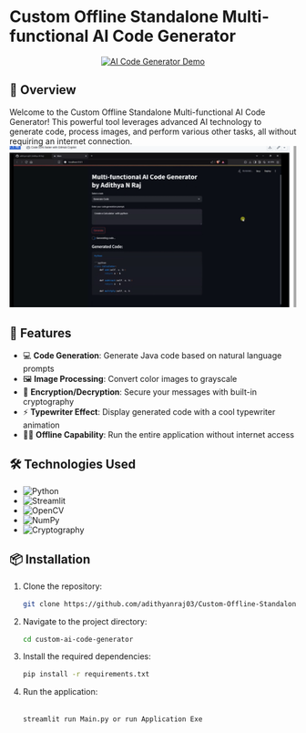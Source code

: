 #  Custom Offline Standalone Multi-functional AI Code Generator 

<p align="center">
  <a href="https://github.com/adithyanraj03/Custom-Offline-Standalone-Multi-functional-AI-Code-Generator/blob/main/Demo-video.gif" target="_blank">
    <img src="https://github.com/adithyanraj03/Custom-Offline-Standalone-Multi-functional-AI-Code-Generator/blob/main/Demo-video.gif" alt="AI Code Generator Demo" width="1200">
  </a>
</p>

## 🌟 Overview

Welcome to the Custom Offline Standalone Multi-functional AI Code Generator! This powerful tool leverages advanced AI technology to generate code, process images, and perform various other tasks, all without requiring an internet connection.
![Overview image ](https://github.com/adithyanraj03/Custom-Offline-Standalone-Multi-functional-AI-Code-Generator/blob/main/1.png)
## 🎨 Features

- 💻 **Code Generation**: Generate Java code based on natural language prompts
- 🖼️ **Image Processing**: Convert color images to grayscale
- 🔐 **Encryption/Decryption**: Secure your messages with built-in cryptography
- ⚡ **Typewriter Effect**: Display generated code with a cool typewriter animation
- 🏃‍♂️ **Offline Capability**: Run the entire application without internet access

## 🛠️ Technologies Used

- ![Python](https://img.shields.io/badge/-Python-3776AB?style=flat-square&logo=python&logoColor=white)
- ![Streamlit](https://img.shields.io/badge/-Streamlit-FF4B4B?style=flat-square&logo=streamlit&logoColor=white)
- ![OpenCV](https://img.shields.io/badge/-OpenCV-5C3EE8?style=flat-square&logo=opencv&logoColor=white)
- ![NumPy](https://img.shields.io/badge/-NumPy-013243?style=flat-square&logo=numpy&logoColor=white)
- ![Cryptography](https://img.shields.io/badge/-Cryptography-FCC624?style=flat-square&logo=linux&logoColor=black)

## 📦 Installation

1. Clone the repository:
   ```bash
   git clone https://github.com/adithyanraj03/Custom-Offline-Standalone-Multi-functional-AI-Code-Generator.git

2. Navigate to the project directory:

   ```bash
   cd custom-ai-code-generator

3. Install the required dependencies:

   ```bash
   pip install -r requirements.txt

5. Run the application:

   ```bash
   
   streamlit run Main.py or run Application Exe
   
